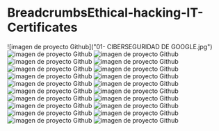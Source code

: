 # BreadcrumbsEthical-hacking-IT-Certificates

![imagen de proyecto Github]("01- CIBERSEGURIDAD DE GOOGLE.jpg")
![imagen de proyecto Github]()
![imagen de proyecto Github]()
![imagen de proyecto Github]()
![imagen de proyecto Github]()
![imagen de proyecto Github]()
![imagen de proyecto Github]()
![imagen de proyecto Github]()
![imagen de proyecto Github]()
![imagen de proyecto Github]()
![imagen de proyecto Github]()
![imagen de proyecto Github]()
![imagen de proyecto Github]()
![imagen de proyecto Github]()
![imagen de proyecto Github]()
![imagen de proyecto Github]()
![imagen de proyecto Github]()
![imagen de proyecto Github]()
![imagen de proyecto Github]()
![imagen de proyecto Github]()
![imagen de proyecto Github]()
